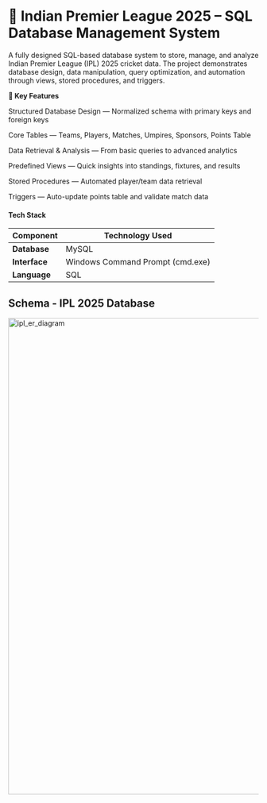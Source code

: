 <h1>🏏 Indian Premier League 2025 – SQL Database Management System </h1>




A fully designed SQL-based database system to store, manage, and analyze Indian Premier League (IPL) 2025 cricket data.
The project demonstrates database design, data manipulation, query optimization, and automation through views, stored procedures, and triggers.

<b>📌 Key Features</b>

Structured Database Design — Normalized schema with primary keys and foreign keys

Core Tables — Teams, Players, Matches, Umpires, Sponsors, Points Table

Data Retrieval & Analysis — From basic queries to advanced analytics

Predefined Views — Quick insights into standings, fixtures, and results

Stored Procedures — Automated player/team data retrieval

Triggers — Auto-update points table and validate match data

<h4>Tech Stack</h4>

| Component     | Technology Used                  |
| ------------- | -------------------------------- |
| **Database**  | MySQL                            |
| **Interface** | Windows Command Prompt (cmd.exe) |
| **Language**  | SQL                              |



<h2>Schema - IPL 2025 Database</h2>

<img width="712" height="960" alt="ipl_er_diagram" src="https://github.com/user-attachments/assets/d5842ff6-e04a-4be4-aa58-07fb9dc0313c" />
